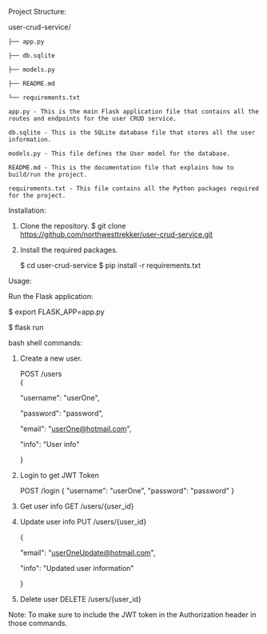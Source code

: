 Project Structure:

  user-crud-service/

    ├── app.py

    ├── db.sqlite

    ├── models.py

    ├── README.md

    └── requirements.txt

    app.py - This is the main Flask application file that contains all the routes and endpoints for the user CRUD service.

    db.sqlite - This is the SQLite database file that stores all the user information.

    models.py - This file defines the User model for the database.

    README.md - This is the documentation file that explains how to build/run the project.

    requirements.txt - This file contains all the Python packages required for the project.
  
<p><p>
Installation:

  1. Clone the repository.
     $ git clone https://github.com/northwesttrekker/user-crud-service.git
  
  2. Install the required packages.

     $ cd user-crud-service
     $ pip install -r requirements.txt


Usage:

  Run the Flask application:
  
  $ export FLASK_APP=app.py
  
  $ flask run
  
  bash shell commands:
  
  1. Create a new user.

     POST /users  
     {  
  
        "username": "userOne",
  
        "password": "password",
  
        "email": "userOne@hotmail.com",
  
        "info": "User info"  
  
     }

  2. Login to get JWT Token
  
     POST /login
     {
        "username": "userOne",
        "password": "password"
      }

   3. Get user info
      GET /users/{user_id}

   4. Update user info
      PUT /users/{user_id}
  
      {
  
        "email": "userOneUpdate@hotmail.com",
  
        "info": "Updated user information"
  
      }

   5. Delete user
      DELETE /users/{user_id}

Note: To make sure to include the JWT token in the Authorization header in those commands.
